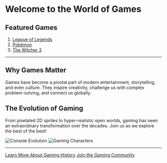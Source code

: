 # Welcome to the World of Games


## Featured Games
1. [League of Legends](./games.md)
2. [Pokémon](./games.md)
3. [The Witcher 3](./games.md)

---

## Why Games Matter
Games have become a pivotal part of modern entertainment, storytelling, and even culture. They inspire creativity, challenge us with complex problem-solving, and connect us globally.

## The Evolution of Gaming
From pixelated 2D sprites to hyper-realistic open worlds, gaming has seen an extraordinary transformation over the decades. Join us as we explore the best of the best!

![Console Evolution](https://www.google.com/search?client=ms-android-nothing-terr2-rso3&sca_esv=bda1220a2ddffa7c&sxsrf=ADLYWIJvdOqp5YqoPfib5U9Cih5ihfpl-Q:1733057152268&q=nintendo+evolution&udm=2&fbs=AEQNm0B9ow0HAUhFMlC6snZqZVTMhAEbB1vPLiXzGRoKw5gg_ajSAQm3Pb17fD_No4M8jJ1Ug0PkkZG9HoFqljT7un4eJssoXGB5Ve2yEZq2ri4l65u8NZJH-xdCn029N-Szm3HfeLi81DndV15YHvzfQfcrWwpuh7qnyMBW5qu0UvwCsiUR4LmSkYDqHw8xUQ5a0s2VFWF7BTdIuszDB3vr9oUahz8fvgL1ZD6DMT8VVuMKHJa5fMRqK8ol5SkK9feXm0MUnh3b&sa=X&ved=2ahUKEwixt77_zIaKAxUzKBAIHTPhAJUQtKgLegQIFRAB&biw=362&bih=957&dpr=2.99#vhid=RnZFDBk6p168HM&vssid=mosaic)
![Gaming Characters](https://www.google.com/search?client=ms-android-nothing-terr2-rso3&sca_esv=bda1220a2ddffa7c&sxsrf=ADLYWILF1-ZmteU5_8zEpuF3I4coG2H_SQ:1733057291402&q=lol+champions&udm=2&fbs=AEQNm0Dvr3xYvXRaGaB8liPABJYdGovAUMem85jmaNP43N9LWv8DF2btGLpo_B7RuF8Id5OVSETK2jLKOZWVIv57qyFi5kut7oG3lmLBXvDPY1SMjTKi-AZQI0RTncOfvU8hd536dv2AYu6_YqHgjgf4Bzo94v2A_1FwOxYjZMnMP8MLy0BkT6LL5SrL_2488dPe2ZwGNVOgoJzbKcnIb61ss5ASgqJ9Jw&sa=X&sqi=2&ved=2ahUKEwjmw-rBzYaKAxUVSPEDHTnTKI4QtKgLegQIFRAB&biw=362&bih=678&dpr=2.99#vhid=blrx-lC0gSpPPM&vssid=mosaic)

---

[Learn More About Gaming History](https://en.wikipedia.org/wiki/History_of_video_games)
[Join the Gaming Community](https://www.reddit.com/r/gaming/)
